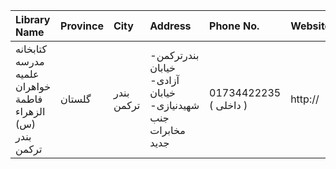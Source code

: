 | Library Name                                              | Province   | City       | Address                                                                | Phone No.              | Website   |
|:----------------------------------------------------------|:-----------|:-----------|:-----------------------------------------------------------------------|:-----------------------|:----------|
| کتابخانه مدرسه علمیه خواهران فاطمة الزهراء (س) بندر ترکمن | گلستان     | بندر ترکمن | بندرتركمن- خیابان آزادی- خیابان شهیدنیازی- جنب مخابرات جدید            | 01734422235 ( داخلی  ) | http://   |